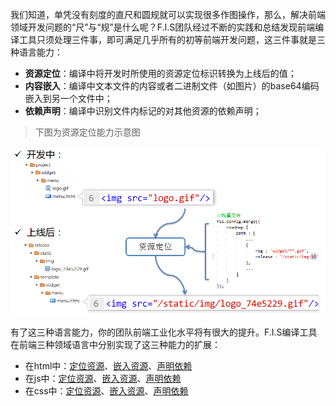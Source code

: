 我们知道，单凭没有刻度的直尺和圆规就可以实现很多作图操作，那么，解决前端领域开发问题的“尺”与“规”是什么呢？F.I.S团队经过不断的实践和总结发现前端编译工具只须处理三件事，即可满足几乎所有的初等前端开发问题，这三件事就是三种语言能力：

* **资源定位**：编译中将开发时所使用的资源定位标识转换为上线后的值；
* **内容嵌入**：编译中文本文件的内容或者二进制文件（如图片）的base64编码嵌入到另一个文件中；
* **依赖声明**：编译中识别文件内标记的对其他资源的依赖声明；

> 下图为资源定位能力示意图

![资源定位示意图](img/uri.png)

有了这三种语言能力，你的团队前端工业化水平将有很大的提升。F.I.S编译工具在前端三种领域语言中分别实现了这三种能力的扩展：

* 在html中：[定位资源](https://github.com/fis-dev/fis/wiki/在html中定位资源)、[嵌入资源](https://github.com/fis-dev/fis/wiki/在html中嵌入资源)、[声明依赖](https://github.com/fis-dev/fis/wiki/在html中声明依赖)
* 在js中：[定位资源](https://github.com/fis-dev/fis/wiki/在js中定位资源)、[嵌入资源](https://github.com/fis-dev/fis/wiki/在js中嵌入资源)、[声明依赖](https://github.com/fis-dev/fis/wiki/在js中声明依赖)
* 在css中：[定位资源](https://github.com/fis-dev/fis/wiki/在css中定位资源)、[嵌入资源](https://github.com/fis-dev/fis/wiki/在css中嵌入资源)、[声明依赖](https://github.com/fis-dev/fis/wiki/在css中声明依赖)